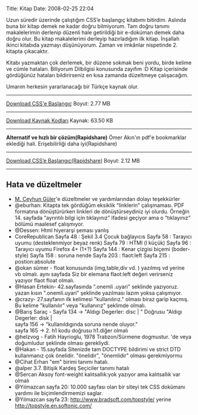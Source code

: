 Title: Kitap
Date: 2008-02-25 22:04

Uzun süredir üzerinde çalıştığım CSS’e başlangıç kitabımı bitirdim.
Aslında buna bir kitap demek ne kadar doğru bilmiyorum. Tam doğru tanımı
makalelerimin derlenip düzenli hale getirildiği bir e-doküman demek daha
doğru olur. Bu kitap makalelerimi derleyip hazırladığım ilk kitap.
İnşallah ikinci kitabıda yazmayı düşünüyorum. Zaman ve imkânlar
nispetinde 2. kitapta çıkacaktır.

Kitabı yazmaktan çok derlemek, bir düzene sokmak beni yordu, birde
kelime ve cümle hataları. Biliyorum Dilbilgisi konusunda zayıfım :D
Kitap içerisinde gördüğünüz hataları bildirirseniz en kısa zamanda
düzeltmeye çalışacağım.

Umarım herkesin yararlanacağı bir Türkçe kaynak olur.

  ---------------- ------------------------------
  [Download CSS'e Başlangıç](http://98.131.10.194/static/dokumanlar/CSS_GIRIS.zip)
  Boyut: 2.77 MB
  ------------------ -----------------------------
  [Download Kaynak Kodları](http://98.131.10.194/static/dokumanlar/kodlar.zip)
  Kaynak: 63.50 KB
  ------------------ -----------------------------
**Alternatif ve hızlı bir çözüm(Rapidshare)**
  Ömer Akın'ın pdf'e bookmarklar eklediği hali. Erişebilirliği daha iyi(Rapidshare)

  ---------------- -------------------------------------------
  [Download CSS’e Başlangıç(Rapidshare)](http://rapidshare.com/files/305881410/CSS_GIRIS.zip)
  Boyut: 2.12 MB
  ---------------- -------------------------------------------

## Hata ve düzeltmeler

-   [M. Ceyhun Güler](http://www.jayhoon.com/)'e düzeltmeler ve yardımlarından dolayı
    teşekkürler
-   @eburhan: Kitapta tek gördüğüm eksiklik “linklerin” çalışmaması. PDF
    formatına dönüştürürken linkleri de dönüştürseydiniz iyi olurdu.
    Örneğin 14. sayfada “ayrıntılı bilgi için tıklayınız” ifadesi
    geçiyor ama o “tıklayınız” bölümü maalesef çalışmıyor.
-   @Dessen: Html hiyerarşi şeması yanlış
-   CoreRepublican Sayfa 48 : Şekil 3.4 Çocuk bağlayıcıs Sayfa 58 :
    Tarayıcı uyumu (desteklenmiyor beyaz renk) Sayfa 79 : HTMl (l küçük)
    Sayfa 96 : Tarayıcı uyumu Firefox 4+ (1+?) Sayfa 144 : Kenar çizgisi
    biçemi (boder-style) Sayfa 158 : soruna nende Sayfa 203 : flaot:left
    Sayfa 215 : postion:absolute
-   @okan sümer - float konusunda (img,table,div vd. ) yazılmış vd
    yerine vb olmalı. aynı sayfada Siz bir elemana flaot:left değeri
    verirseniz yazıyor flaot float olmalı.
-   @Hasan Ertekin- 42.sayfasında ".onemli .uyari" seklinde yazıyoruz.
    yazan kısın ".onemli.uyari" şeklinde yazılması lazım yoksa
    çalışmıyor.
-   @crazy- 27.sayfanın ilk kelimesi "kullanılırız." olması biraz garip
    kaçmış. Bu kelime "kullanılır" veya "kullanırız" şeklimde olmalı.
-   @Barış Saraç - Sayfa 134 -> "Aldıgı Degerler: disc | " Doğrusu
    "Aldıgı Degerler: disk |  
    sayfa 156 -> "kullanıldıgında soruna nende oluyor."  
    sayfa 165 -> 2. h1 kodu doğrusu h1.diğer olmalı
-   @helzvog - Fatih Hayrioglu, 1978 Trabzon/Sürmene dogmustur. 'de veya
    doğumludur şeklinde olması gerekliydi.
-   @Hakan - 15.sayfada Sitenizde tam DOCTYPE bildirimi ve strict DTD
    kullanmanız çok önelidir. "önelidir", "önemlidir" olması
    gerekmiyormu
-   @Cihat Erhan "em" birimi tanımı hatalı.
-   @alper 3.7. Bitişik Kardeş Seçiciler tanımı hatalı
-   @Sercan Aksoy font-weight kalıtsallık:yok yazıyor ama kalıtsallık
    var olmalı
-   @Yılmazcan sayfa 20: 10.000 sayfası olan bir siteyi tek CSS dokümanı
    yardımı ile biçimlendirmemizi saglar.
-   @Yılmazcan sayfa 23: http://www.bradsoft.com/topstyle/ yerine
    http://topstyle.en.softonic.com/
